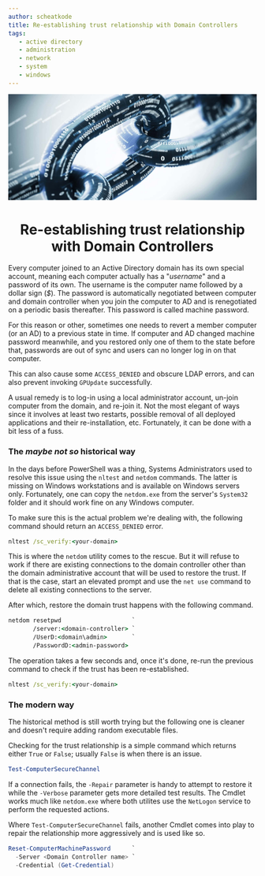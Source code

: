 ```yaml
---
author: scheatkode
title: Re-establishing trust relationship with Domain Controllers
tags:
   - active directory
   - administration
   - network
   - system
   - windows
---
```


<p align="center">
   <img src="../../../../.assets/banners/dc-workstation-trust-relationship.jpg"
</p>

<h1 align="center">Re-establishing trust relationship with Domain Controllers</h1>

Every  computer joined  to  an Active  Directory domain  has  its own  special
account, meaning each  computer actually has a "*username*" and  a password of
its own. The  username is the computer  name followed by a  dollar sign (*$*).
The  password   is  automatically  negotiated  between   computer  and  domain
controller when you join the computer to  AD and is renegotiated on a periodic
basis thereafter. This password is called machine password.

For this reason or other, sometimes one  needs to revert a member computer (or
an  AD) to  a previous  state  in time.  If  computer and  AD changed  machine
password meanwhile,  and you  restored only  one of them  to the  state before
that,  passwords are  out of  sync and  users  can no  longer log  in on  that
computer.

This can also cause some `ACCESS_DENIED` and obscure LDAP errors, and can also
prevent invoking `GPUpdate` successfully.

A  usual remedy  is to  log-in using  a local  administrator account,  un-join
computer from the domain,  and re-join it. Not the most  elegant of ways since
it  involves  at  least  two   restarts,  possible  removal  of  all  deployed
applications and their re-installation, etc.  Fortunately, it can be done with
a bit less of a fuss.

### The *maybe not so* historical way

In the  days before  PowerShell was  a thing,  Systems Administrators  used to
resolve this  issue using the  `nltest` and  `netdom` commands. The  latter is
missing  on Windows  workstations and  is available  on Windows  servers only.
Fortunately, one can copy the `netdom.exe` from the server's `System32` folder
and it should work fine on any Windows computer.

To make  sure this  is the  actual problem we're  dealing with,  the following
command should return an `ACCESS_DENIED` error.

```bat
nltest /sc_verify:<your-domain>
```

This is where the `netdom` utility comes  to the rescue. But it will refuse to
work if there are existing connections to the domain controller other than the
domain administrative account that will be  used to restore the trust. If that
is the case, start an elevated prompt  and use the `net use` command to delete
all existing connections to the server.

After which, restore the domain trust happens with the following command.

```bat
netdom resetpwd                    `
       /server:<domain-controller> `
       /UserD:<domain\admin>       `
       /PasswordD:<admin-password>
```

The operation  takes a few  seconds and, once  it's done, re-run  the previous
command to check if the trust has been re-established.

```bat
nltest /sc_verify:<your-domain>
```

### The modern way

The historical method  is still worth trying but the  following one is cleaner
and doesn't require adding random executable files.

Checking for the  trust relationship is a simple command  which returns either
`True` or `False`; usually `False` is when there is an issue.

```powershell
Test-ComputerSecureChannel
```

If a connection fails, the `-Repair`  parameter is handy to attempt to restore
it while the `-Verbose` parameter gets  more detailed test results. The Cmdlet
works much like `netdom.exe` where both utilites use the `NetLogon` service to
perform the requested actions.

Where `Test-ComputerSecureChannel`  fails, another  Cmdlet comes into  play to
repair the relationship more aggressively and is used like so.

```powershell
Reset-ComputerMachinePassword      `
  -Server <Domain Controller name> `
  -Credential (Get-Credential)
```
